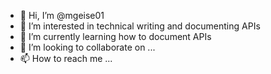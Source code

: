 - 👋 Hi, I’m @mgeise01
- 👀 I’m interested in technical writing and documenting APIs
- 🌱 I’m currently learning how to document APIs
- 💞️ I’m looking to collaborate on ...
- 📫 How to reach me ...

<!---
mgeise01/mgeise01 is a ✨ special ✨ repository because its `README.md` (this file) appears on your GitHub profile.
You can click the Preview link to take a look at your changes.
--->
